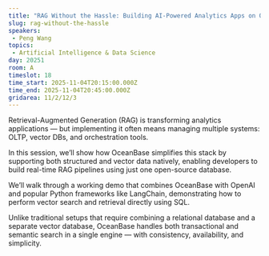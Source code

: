 ```yaml
---
title: "RAG Without the Hassle: Building AI-Powered Analytics Apps on OceanBase Vector Database"
slug: rag-without-the-hassle
speakers:
 - Peng Wang
topics: 
 - Artificial Intelligence & Data Science
day: 20251
room: A
timeslot: 18
time_start: 2025-11-04T20:15:00.000Z
time_end: 2025-11-04T20:45:00.000Z
gridarea: 11/2/12/3
---
```


Retrieval-Augmented Generation (RAG) is transforming analytics applications — but implementing it often means managing multiple systems: OLTP, vector DBs, and orchestration tools.
 
In this session, we’ll show how OceanBase simplifies this stack by supporting both structured and vector data natively, enabling developers to build real-time RAG pipelines using just one open-source database.
 
We’ll walk through a working demo that combines OceanBase with OpenAI and popular Python frameworks like LangChain, demonstrating how to perform vector search and retrieval directly using SQL.
 
Unlike traditional setups that require combining a relational database and a separate vector database, OceanBase handles both transactional and semantic search in a single engine — with consistency, availability, and simplicity.
